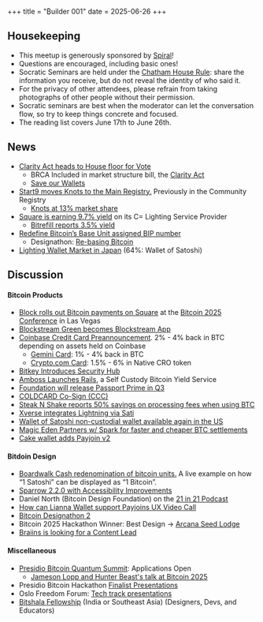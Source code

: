 +++
title = "₿uilder 001"
date = 2025-06-26
+++

Housekeeping
------------

- This meetup is generously sponsored by [Spiral](https://spiral.xyz/)!
- Questions are encouraged, including basic ones!
- Socratic Seminars are held under the [Chatham House Rule](https://www.chathamhouse.org/about-us/chatham-house-rule): share the information you receive, but do not reveal the identity of who said it.
- For the privacy of other attendees, please refrain from taking photographs of other people without their permission.
- Socratic seminars are best when the moderator can let the conversation flow, so try to keep things concrete and focused.
- The reading list covers June 17th to June 26th.

News
----
- [Clarity Act heads to House floor for Vote](https://bitcoinmagazine.com/news/the-clarity-act-heads-to-house-floor-for-vote-with-protection-for-noncustodial-tools-intact)
    - BRCA Included in market structure bill, the [Clarity Act](https://x.com/TheBlueMatt/status/1931875497388245195)
    - [Save our Wallets](https://saveourwallets.org) 
- [Start9 moves Knots to the Main Registry.](https://x.com/start9labs/status/1934983769863364785) Previously in the Community Registry
	- [Knots at 13% market share](https://x.com/UnderCoercion/status/1934943172872044892)
- [Square is earning 9.7% yield](https://www.coindesk.com/tech/2025/05/29/square-flies-the-flag-for-the-lightning-network-with-97-yield-on-bitcoin-holdings) on its C= Lighting Service Provider
	- [Bitrefill reports 3.5% yield](https://x.com/bitrefill/status/1930217463779676334)
- [Redefine Bitcoin’s Base Unit assigned BIP number](https://github.com/bitcoin/bips/pull/1821)
    - Designathon: [Re-basing Bitcoin](https://event.bitcoin.design/#project-reczoE4WXQpKW5pZA)
- [Lighting Wallet Market in Japan](https://x.com/DiamondHandsLN/status/1922642890271916443) (64%: Wallet of Satoshi)


Discussion
----------
#### Bitcoin Products
- [Block rolls out Bitcoin payments on Square](https://block.xyz/inside/block-to-roll-out-bitcoin-payments-on-square) at the [Bitcoin 2025 Conference](https://www.cnbc.com/2025/05/27/block-bitcoin-checkout-vegas.html) in Las Vegas
- [Blockstream Green becomes Blockstream App](https://www.reddit.com/r/blockstream/comments/1l526y8/has_the_green_app_changed_recently/)
- [Coinbase Credit Card Preannouncement](https://bitcoinmagazine.com/news/coinbase-announces-bitcoin-rewards-credit-card-offering-up-to-4-btc-back-on-everything). 2% - 4% back in BTC depending on assets held on Coinbase
	- [Gemini Card](https://www.gemini.com/credit-card): 1% - 4% back in BTC
	- [Crypto.com Card](https://crypto.com/us/cards): 1.5% - 6% in Native CRO token
- [Bitkey Introduces Security Hub](https://bitkey.build/introducing-security-hub-your-bitkey-security-setup-all-in-one-place/)
- [Amboss Launches Rails](https://bitcoinmagazine.com/news/amboss-launches-rails-a-self-custodial-bitcoin-yield-service), a Self Custody Bitcoin Yield Service
- [Foundation will release Passport Prime in Q3](https://bitcoinmagazine.com/business/passport-prime-a-new-security-device-for-a-new-generation)
- [COLDCARD Co-Sign (CCC)](https://www.youtube.com/watch?v=MjMPDUWWegw)
- [Steak N Shake reports 50% savings on processing fees when using BTC](https://bitcoinmagazine.com/news/steak-n-shake-reveals-bitcoin-payment-success-at-bitcoin-2025-conference)
- [Xverse integrates Lightning via Sati](https://bitcoinmagazine.com/press-releases/1-5-million-users-to-access-bitcoins-lightning-network-on-xverse-thanks-to-sati)
- [Wallet of Satoshi non-custodial wallet available again in the US](https://x.com/walletofsatoshi/status/1923875750165479768)
- [Magic Eden Partners w/ Spark for faster and cheaper BTC settlements](https://bitcoinmagazine.com/news/magic-eden-partners-with-spark-to-bring-fast-cheap-bitcoin-settlements)
- [Cake wallet adds Payjoin v2](https://bitcoinmagazine.com/news/cake-wallet-introduces-payjoin-v2-increasing-bitcoin-privacy-for-the-masses)


#### Bitdoin Design 
- [Boardwalk Cash redenomination of bitcoin units.](https://boardwalkcash.com/wallet) A live example on how “1 Satoshi” can be displayed as “1 Bitcoin”.
- [Sparrow 2.2.0 with Accessibility Improvements](https://github.com/sparrowwallet/sparrow/releases/tag/2.2.0)
- Daniel North (Bitcoin Design Foundation) on the [21 in 21 Podcast](https://www.youtube.com/watch?v=Q-PaXGrRehs)
- [How can Lianna Wallet support Payjoins UX Video Call
](https://www.youtube.com/watch?v=gBY0q9a1mwU)
- [Bitcoin Designathon 2](https://bitcoindesign.substack.com/p/the-bitcoin-designathon-2)
- Bitcoin 2025 Hackathon Winner: Best Design -> [Arcana Seed Lodge](https://devpost.com/software/arcana-seed-lodge)
- [Braiins is looking for a Content Lead](https://jobs.ashbyhq.com/Braiins/93cc7d3c-a162-4516-afe0-45c1449e6e8b)


#### Miscellaneous
- [Presidio Bitcoin Quantum Summit](https://pbquantum.com/): Applications Open
    - [Jameson Lopp and Hunter Beast's talk at Bitcoin 2025](https://www.youtube.com/live/JR9b-JJ6Uv0?si=aoOTrCWWf4LaiFH2&t=14755)
- Presidio Bitcoin Hackathon [Finalist Presentations](https://www.youtube.com/watch?v=7UoDUm5u5bg)
- Oslo Freedom Forum: [Tech track presentations](https://www.youtube.com/watch?v=NVPhJ0aCKOw&t=10s)
- [Bitshala Fellowship](https://bitshala.org/fellowship/) (India or Southeast Asia) (Designers, Devs, and Educators)
